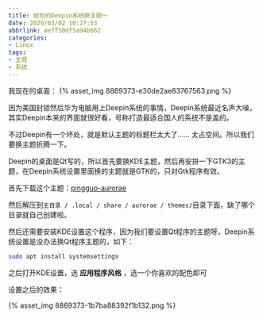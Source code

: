 ```yaml
---
title: 给你的Deepin系统换主题～
date: 2020/03/02 10:27:53
abbrlink: ae7f50df5a94b662
categories:
- Linux
tags:
- 主题
- 系统
---
```

我现在的桌面：
{% asset_img 8869373-e30de2ae83767563.png %}

因为美国封锁然后华为电脑用上Deepin系统的事情，Deepin系统最近名声大噪，其实Deepin本来的界面就很好看，号称打造最适合国人的系统不是盖的。

不过Deepin有一个坏处，就是默认主题的标题栏太大了…… 太占空间。所以我们要换主题折腾一下。

Deepin的桌面是Qt写的，所以首先要换KDE主题，然后再安排一下GTK3的主题，在Deepin系统设置里面换的主题就是GTK的，只对Gtk程序有效。

首先下载这个主题：[pingguo-aurorae](https://gitlab.com/1314/pingguo-aurorae)

然后解压到`主目录 / .local / share / aurorae / themes/`目录下面，缺了哪个目录就自己创建啦。

然后还需要安装KDE设置这个程序，因为我们要设置Qt程序的主题呀，Deepin系统设置是没办法换Qt程序主题的，如下：

```bash
sudo apt install systemsettings
```

之后打开KDE设置，选 **应用程序风格** ，选一个你喜欢的配色即可

设置之后的效果：

{% asset_img 8869373-1b7ba88392f1b132.png %}
